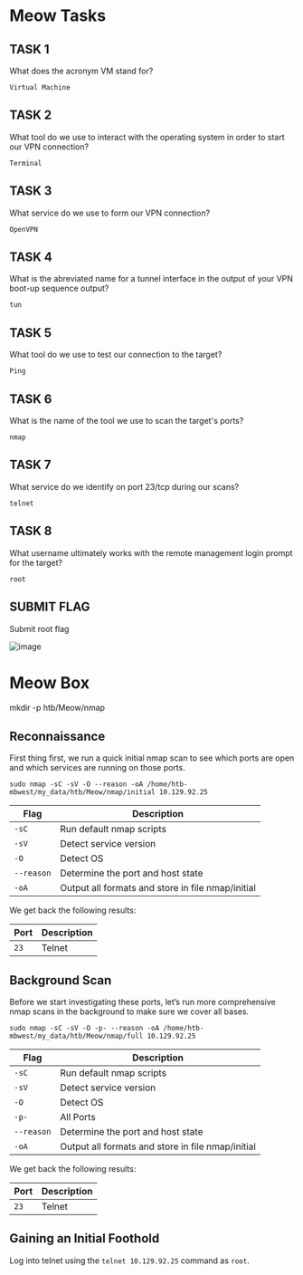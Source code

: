 # Meow Tasks

## TASK 1

What does the acronym VM stand for?

`Virtual Machine`

## TASK 2

What tool do we use to interact with the operating system in order to start our VPN connection?

`Terminal`

## TASK 3

What service do we use to form our VPN connection?

`OpenVPN`

## TASK 4

What is the abreviated name for a tunnel interface in the output of your VPN boot-up sequence output?

`tun`

## TASK 5

What tool do we use to test our connection to the target?

`Ping`

## TASK 6

What is the name of the tool we use to scan the target's ports?

`nmap`

## TASK 7

What service do we identify on port 23/tcp during our scans?

`telnet`

## TASK 8

What username ultimately works with the remote management login prompt for the target?

`root`

## SUBMIT FLAG

Submit root flag

![image](https://user-images.githubusercontent.com/87195021/164076344-37a7f295-06f9-493a-b0bc-20ddf6ebd86b.png)

# Meow Box

mkdir -p htb/Meow/nmap

## Reconnaissance

First thing first, we run a quick initial nmap scan to see which ports are open and which services are running on those ports.

    sudo nmap -sC -sV -O --reason -oA /home/htb-mbwest/my_data/htb/Meow/nmap/initial 10.129.92.25

| **Flag** | **Description** |
| --------------|-------------------|
| `-sC` | Run default nmap scripts |
| `-sV` | Detect service version |
| `-O` | Detect OS |
| `--reason` | Determine the port and host state |
| `-oA` | Output all formats and store in file nmap/initial |

We get back the following results:

| **Port** | **Description** |
| --------------|-------------------|
| `23` | Telnet  |

## Background Scan

Before we start investigating these ports, let’s run more comprehensive nmap scans in the background to make sure we cover all bases.

    sudo nmap -sC -sV -O -p- --reason -oA /home/htb-mbwest/my_data/htb/Meow/nmap/full 10.129.92.25

| **Flag** | **Description** |
| --------------|-------------------|
| `-sC` | Run default nmap scripts |
| `-sV` | Detect service version |
| `-O` | Detect OS |
| `-p-` |All Ports |
| `--reason` | Determine the port and host state |
| `-oA` | Output all formats and store in file nmap/initial |

We get back the following results:

| **Port** | **Description** |
| --------------|-------------------|
| `23` | Telnet  |

## Gaining an Initial Foothold

Log into telnet using the `telnet 10.129.92.25` command as `root`.

